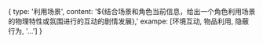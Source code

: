 {
  type: '利用场景',
  content: '${结合场景和角色当前信息，给出一个角色利用场景的物理特性或氛围进行的互动的剧情发展},'
  exampe: [环境互动, 物品利用, 隐蔽行为, '...']
}